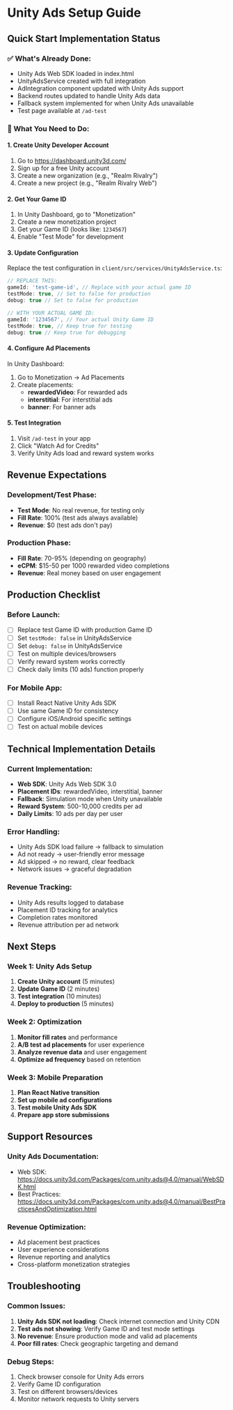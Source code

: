 # Unity Ads Setup Guide

## Quick Start Implementation Status

### ✅ What's Already Done:
- Unity Ads Web SDK loaded in index.html
- UnityAdsService created with full integration
- AdIntegration component updated with Unity Ads support
- Backend routes updated to handle Unity Ads data
- Fallback system implemented for when Unity Ads unavailable
- Test page available at `/ad-test`

### 🔧 What You Need to Do:

#### 1. Create Unity Developer Account
1. Go to https://dashboard.unity3d.com/
2. Sign up for a free Unity account
3. Create a new organization (e.g., "Realm Rivalry")
4. Create a new project (e.g., "Realm Rivalry Web")

#### 2. Get Your Game ID
1. In Unity Dashboard, go to "Monetization"
2. Create a new monetization project
3. Get your Game ID (looks like: `1234567`)
4. Enable "Test Mode" for development

#### 3. Update Configuration
Replace the test configuration in `client/src/services/UnityAdsService.ts`:

```typescript
// REPLACE THIS:
gameId: 'test-game-id', // Replace with your actual game ID
testMode: true, // Set to false for production
debug: true // Set to false for production

// WITH YOUR ACTUAL GAME ID:
gameId: '1234567', // Your actual Unity Game ID
testMode: true, // Keep true for testing
debug: true // Keep true for debugging
```

#### 4. Configure Ad Placements
In Unity Dashboard:
1. Go to Monetization → Ad Placements
2. Create placements:
   - **rewardedVideo**: For rewarded ads
   - **interstitial**: For interstitial ads
   - **banner**: For banner ads

#### 5. Test Integration
1. Visit `/ad-test` in your app
2. Click "Watch Ad for Credits"
3. Verify Unity Ads load and reward system works

## Revenue Expectations

### Development/Test Phase:
- **Test Mode**: No real revenue, for testing only
- **Fill Rate**: 100% (test ads always available)
- **Revenue**: $0 (test ads don't pay)

### Production Phase:
- **Fill Rate**: 70-95% (depending on geography)
- **eCPM**: $15-50 per 1000 rewarded video completions
- **Revenue**: Real money based on user engagement

## Production Checklist

### Before Launch:
- [ ] Replace test Game ID with production Game ID
- [ ] Set `testMode: false` in UnityAdsService
- [ ] Set `debug: false` in UnityAdsService
- [ ] Test on multiple devices/browsers
- [ ] Verify reward system works correctly
- [ ] Check daily limits (10 ads) function properly

### For Mobile App:
- [ ] Install React Native Unity Ads SDK
- [ ] Use same Game ID for consistency
- [ ] Configure iOS/Android specific settings
- [ ] Test on actual mobile devices

## Technical Implementation Details

### Current Implementation:
- **Web SDK**: Unity Ads Web SDK 3.0
- **Placement IDs**: rewardedVideo, interstitial, banner
- **Fallback**: Simulation mode when Unity unavailable
- **Reward System**: 500-10,000 credits per ad
- **Daily Limits**: 10 ads per day per user

### Error Handling:
- Unity Ads SDK load failure → fallback to simulation
- Ad not ready → user-friendly error message
- Ad skipped → no reward, clear feedback
- Network issues → graceful degradation

### Revenue Tracking:
- Unity Ads results logged to database
- Placement ID tracking for analytics
- Completion rates monitored
- Revenue attribution per ad network

## Next Steps

### Week 1: Unity Ads Setup
1. **Create Unity account** (5 minutes)
2. **Update Game ID** (2 minutes)
3. **Test integration** (10 minutes)
4. **Deploy to production** (5 minutes)

### Week 2: Optimization
1. **Monitor fill rates** and performance
2. **A/B test ad placements** for user experience
3. **Analyze revenue data** and user engagement
4. **Optimize ad frequency** based on retention

### Week 3: Mobile Preparation
1. **Plan React Native transition**
2. **Set up mobile ad configurations**
3. **Test mobile Unity Ads SDK**
4. **Prepare app store submissions**

## Support Resources

### Unity Ads Documentation:
- Web SDK: https://docs.unity3d.com/Packages/com.unity.ads@4.0/manual/WebSDK.html
- Best Practices: https://docs.unity3d.com/Packages/com.unity.ads@4.0/manual/BestPracticesAndOptimization.html

### Revenue Optimization:
- Ad placement best practices
- User experience considerations
- Revenue reporting and analytics
- Cross-platform monetization strategies

## Troubleshooting

### Common Issues:
1. **Unity Ads SDK not loading**: Check internet connection and Unity CDN
2. **Test ads not showing**: Verify Game ID and test mode settings
3. **No revenue**: Ensure production mode and valid ad placements
4. **Poor fill rates**: Check geographic targeting and demand

### Debug Steps:
1. Check browser console for Unity Ads errors
2. Verify Game ID configuration
3. Test on different browsers/devices
4. Monitor network requests to Unity servers